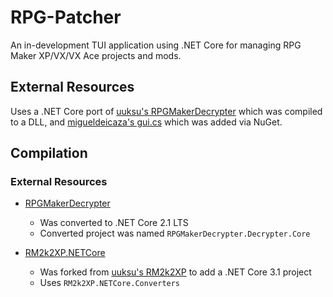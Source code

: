 # RPG-Patcher
An in-development TUI application using .NET Core for managing RPG Maker XP/VX/VX Ace projects and mods. 


## External Resources
Uses a .NET Core port of [uuksu's RPGMakerDecrypter](https://github.com/uuksu/RPGMakerDecrypter/) which was compiled to a DLL, and [migueldeicaza's gui.cs](https://github.com/migueldeicaza/gui.cs) which was added via NuGet.

## Compilation
### External Resources
* [RPGMakerDecrypter](https://github.com/uuksu/RPGMakerDecrypter/)
  - Was converted to .NET Core 2.1 LTS
  - Converted project was named `RPGMakerDecrypter.Decrypter.Core`

* [RM2k2XP.NETCore](https://github.com/xubiod/RM2k2XP.NETCore)
  - Was forked from [uuksu's RM2k2XP](https://github.com/uuksu/RM2k2XP) to add a .NET Core 3.1 project
  - Uses `RM2k2XP.NETCore.Converters`
